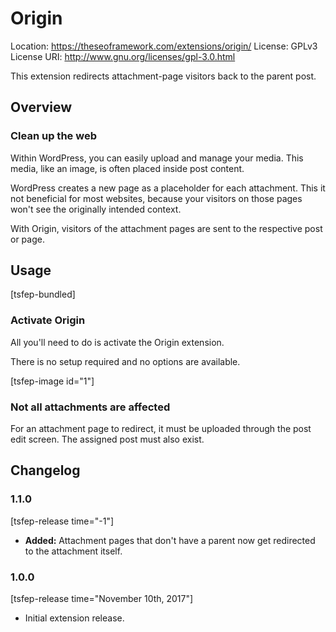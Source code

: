 # Origin
Location: https://theseoframework.com/extensions/origin/
License: GPLv3
License URI: http://www.gnu.org/licenses/gpl-3.0.html

This extension redirects attachment-page visitors back to the parent post.

## Overview

### Clean up the web

Within WordPress, you can easily upload and manage your media.
This media, like an image, is often placed inside post content.

WordPress creates a new page as a placeholder for each attachment. This it not beneficial for most websites, because your visitors on those pages won't see the originally intended context.

With Origin, visitors of the attachment pages are sent to the respective post or page.

## Usage

[tsfep-bundled]

### Activate Origin

All you'll need to do is activate the Origin extension.

There is no setup required and no options are available.

[tsfep-image id="1"]

### Not all attachments are affected

For an attachment page to redirect, it must be uploaded through the post edit screen. The assigned post must also exist.

## Changelog

### 1.1.0

[tsfep-release time="-1"]

* **Added:** Attachment pages that don't have a parent now get redirected to the attachment itself.

### 1.0.0

[tsfep-release time="November 10th, 2017"]

* Initial extension release.
